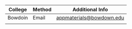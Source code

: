 | College | Method | Additional Info          |
| ------- | ------ | ------------------------ |
| Bowdoin | Email  | appmaterials@bowdown.edu |
|         |        |                          |
